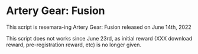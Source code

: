 # Artery Gear: Fusion

This script is resemara-ing Artery Gear: Fusion released on June 14th, 2022

This script does not works since June 23rd, as initial reward (XXX download reward, pre-registration reward, etc) is no longer given.
